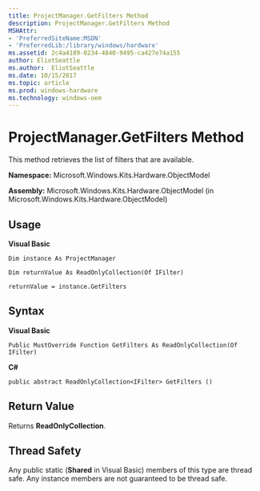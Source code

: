 ```yaml
---
title: ProjectManager.GetFilters Method
description: ProjectManager.GetFilters Method
MSHAttr:
- 'PreferredSiteName:MSDN'
- 'PreferredLib:/library/windows/hardware'
ms.assetid: 2c4a4189-0234-4840-9495-ca427e74a155
author: EliotSeattle
ms.author:  EliotSeattle
ms.date: 10/15/2017
ms.topic: article
ms.prod: windows-hardware
ms.technology: windows-oem
---
```


# ProjectManager.GetFilters Method


This method retrieves the list of filters that are available.

**Namespace:** Microsoft.Windows.Kits.Hardware.ObjectModel

**Assembly:** Microsoft.Windows.Kits.Hardware.ObjectModel (in Microsoft.Windows.Kits.Hardware.ObjectModel)

## <span id="Usage"></span><span id="usage"></span><span id="USAGE"></span>Usage


**Visual Basic**

`Dim instance As ProjectManager`

`Dim returnValue As ReadOnlyCollection(Of IFilter)`

`returnValue = instance.GetFilters`

## <span id="Syntax"></span><span id="syntax"></span><span id="SYNTAX"></span>Syntax


**Visual Basic**

`Public MustOverride Function GetFilters As ReadOnlyCollection(Of IFilter)`

**C#**

`public abstract ReadOnlyCollection<IFilter> GetFilters ()`

## <span id="Return_Value"></span><span id="return_value"></span><span id="RETURN_VALUE"></span>Return Value


Returns **ReadOnlyCollection**.

## <span id="Thread_Safety"></span><span id="thread_safety"></span><span id="THREAD_SAFETY"></span>Thread Safety


Any public static (**Shared** in Visual Basic) members of this type are thread safe. Any instance members are not guaranteed to be thread safe.

 

 







